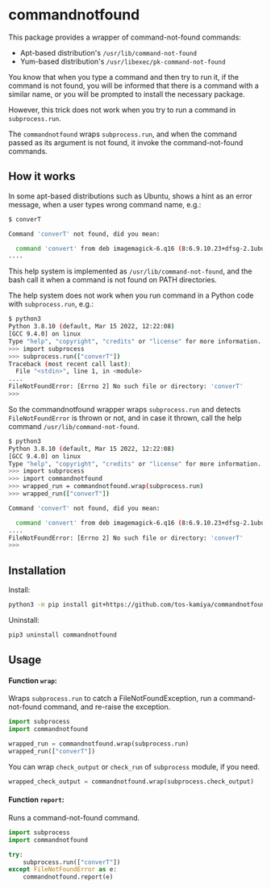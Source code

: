 # commandnotfound

This package provides a wrapper of command-not-found commands:

* Apt-based distribution's `/usr/lib/command-not-found`
* Yum-based distribution's `/usr/libexec/pk-command-not-found`

You know that when you type a command and then try to run it, if the command is not found, you will be informed that there is a command with a similar name, or you will be prompted to install the necessary package.

However, this trick does not work when you try to run a command in `subprocess.run`.

The `commandnotfound` wraps `subprocess.run`, and when the command passed as its argument is not found, it invoke the command-not-found commands.

## How it works

In some apt-based distributions such as Ubuntu, shows a hint as an error message, when a user types wrong command name, e.g.:

```sh
$ converT

Command 'converT' not found, did you mean:

  command 'convert' from deb imagemagick-6.q16 (8:6.9.10.23+dfsg-2.1ubuntu11.4)
....
```

This help system is implemented as `/usr/lib/command-not-found`, and the bash call it when a command is not found on PATH directories.

The help system does not work when you run command in a Python code with `subprocess.run`, e.g.:

```sh
$ python3
Python 3.8.10 (default, Mar 15 2022, 12:22:08) 
[GCC 9.4.0] on linux
Type "help", "copyright", "credits" or "license" for more information.
>>> import subprocess 
>>> subprocess.run(["converT"])
Traceback (most recent call last):
  File "<stdin>", line 1, in <module>
....
FileNotFoundError: [Errno 2] No such file or directory: 'converT'
>>> 
```

So the commandnotfound wrapper wraps `subprocess.run` and detects `FileNotFoundError` is thrown or not, and in case it thrown, call the help command `/usr/lib/command-not-found`.

```sh
$ python3 
Python 3.8.10 (default, Mar 15 2022, 12:22:08) 
[GCC 9.4.0] on linux
Type "help", "copyright", "credits" or "license" for more information.
>>> import subprocess
>>> import commandnotfound
>>> wrapped_run = commandnotfound.wrap(subprocess.run)
>>> wrapped_run(["converT"])

Command 'converT' not found, did you mean:

  command 'convert' from deb imagemagick-6.q16 (8:6.9.10.23+dfsg-2.1ubuntu11.4)
....
FileNotFoundError: [Errno 2] No such file or directory: 'converT'
>>>
```

## Installation

Install:

```sh
python3 -m pip install git+https://github.com/tos-kamiya/commandnotfound.git
```

Uninstall:

```sh
pip3 uninstall commandnotfound
```

## Usage

#### Function `wrap`:

Wraps `subprocess.run` to catch a FileNotFoundException, run a command-not-found command, and re-raise the exception.

```python
import subprocess
import commandnotfound

wrapped_run = commandnotfound.wrap(subprocess.run)
wrapped_run(["converT"])
```

You can wrap `check_output` or `check_run` of `subprocess` module, if you need.

```python
wrapped_check_output = commandnotfound.wrap(subprocess.check_output)
```

#### Function `report`:

Runs a command-not-found command.

```python
import subprocess
import commandnotfound

try:
    subprocess.run(["converT"])
except FileNotFoundError as e:
    commandnotfound.report(e)
```
